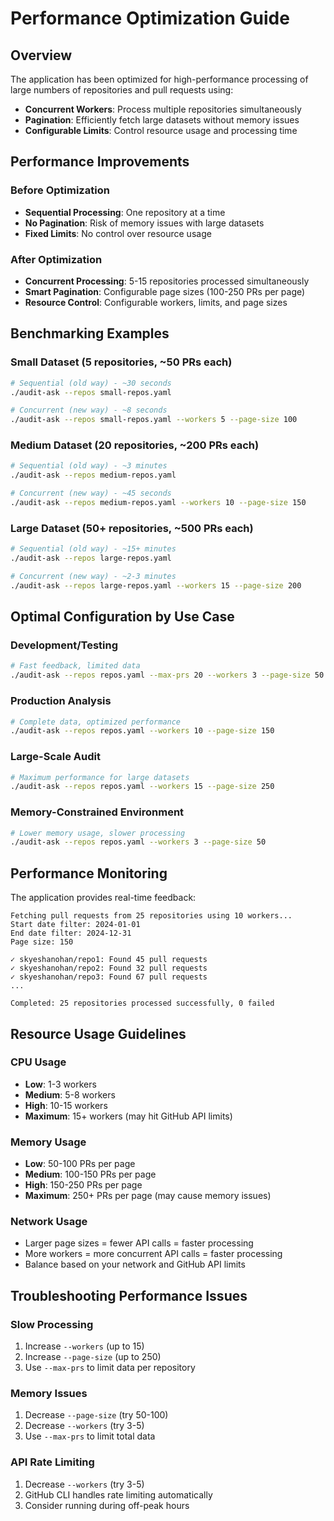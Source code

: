 # Performance Optimization Guide

## Overview

The application has been optimized for high-performance processing of large numbers of repositories and pull requests using:

- **Concurrent Workers**: Process multiple repositories simultaneously
- **Pagination**: Efficiently fetch large datasets without memory issues
- **Configurable Limits**: Control resource usage and processing time

## Performance Improvements

### Before Optimization
- **Sequential Processing**: One repository at a time
- **No Pagination**: Risk of memory issues with large datasets
- **Fixed Limits**: No control over resource usage

### After Optimization
- **Concurrent Processing**: 5-15 repositories processed simultaneously
- **Smart Pagination**: Configurable page sizes (100-250 PRs per page)
- **Resource Control**: Configurable workers, limits, and page sizes

## Benchmarking Examples

### Small Dataset (5 repositories, ~50 PRs each)
```bash
# Sequential (old way) - ~30 seconds
./audit-ask --repos small-repos.yaml

# Concurrent (new way) - ~8 seconds
./audit-ask --repos small-repos.yaml --workers 5 --page-size 100
```

### Medium Dataset (20 repositories, ~200 PRs each)
```bash
# Sequential (old way) - ~3 minutes
./audit-ask --repos medium-repos.yaml

# Concurrent (new way) - ~45 seconds
./audit-ask --repos medium-repos.yaml --workers 10 --page-size 150
```

### Large Dataset (50+ repositories, ~500 PRs each)
```bash
# Sequential (old way) - ~15+ minutes
./audit-ask --repos large-repos.yaml

# Concurrent (new way) - ~2-3 minutes
./audit-ask --repos large-repos.yaml --workers 15 --page-size 200
```

## Optimal Configuration by Use Case

### Development/Testing
```bash
# Fast feedback, limited data
./audit-ask --repos repos.yaml --max-prs 20 --workers 3 --page-size 50
```

### Production Analysis
```bash
# Complete data, optimized performance
./audit-ask --repos repos.yaml --workers 10 --page-size 150
```

### Large-Scale Audit
```bash
# Maximum performance for large datasets
./audit-ask --repos repos.yaml --workers 15 --page-size 250
```

### Memory-Constrained Environment
```bash
# Lower memory usage, slower processing
./audit-ask --repos repos.yaml --workers 3 --page-size 50
```

## Performance Monitoring

The application provides real-time feedback:

```
Fetching pull requests from 25 repositories using 10 workers...
Start date filter: 2024-01-01
End date filter: 2024-12-31
Page size: 150

✓ skyeshanohan/repo1: Found 45 pull requests
✓ skyeshanohan/repo2: Found 32 pull requests
✓ skyeshanohan/repo3: Found 67 pull requests
...

Completed: 25 repositories processed successfully, 0 failed
```

## Resource Usage Guidelines

### CPU Usage
- **Low**: 1-3 workers
- **Medium**: 5-8 workers  
- **High**: 10-15 workers
- **Maximum**: 15+ workers (may hit GitHub API limits)

### Memory Usage
- **Low**: 50-100 PRs per page
- **Medium**: 100-150 PRs per page
- **High**: 150-250 PRs per page
- **Maximum**: 250+ PRs per page (may cause memory issues)

### Network Usage
- Larger page sizes = fewer API calls = faster processing
- More workers = more concurrent API calls = faster processing
- Balance based on your network and GitHub API limits

## Troubleshooting Performance Issues

### Slow Processing
1. Increase `--workers` (up to 15)
2. Increase `--page-size` (up to 250)
3. Use `--max-prs` to limit data per repository

### Memory Issues
1. Decrease `--page-size` (try 50-100)
2. Decrease `--workers` (try 3-5)
3. Use `--max-prs` to limit total data

### API Rate Limiting
1. Decrease `--workers` (try 3-5)
2. GitHub CLI handles rate limiting automatically
3. Consider running during off-peak hours
